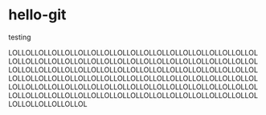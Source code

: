 hello-git
=========

testing


LOLLOLLOLLOLLOLLOLLOLLOLLOLLOLLOLLOLLOLLOLLOLLOLLOLLOLLOLLOLLOLLOLLOLLOLLOLLOLLOLLOLLOLLOLLOLLOLLOLLOLLOLLOLLOLLOLLOLLOLLOLLOLLOLLOLLOLLOLLOLLOLLOLLOLLOLLOLLOLLOLLOLLOLLOLLOLLOLLOLLOLLOLLOLLOLLOLLOLLOLLOLLOLLOLLOLLOLLOLLOLLOLLOLLOLLOLLOLLOLLOLLOLLOLLOLLOLLOLLOLLOLLOLLOLLOLLOLLOLLOLLOLLOLLOLLOLLOLLOLLOLLOLLOLLOLLOLLOLLOLLOLLOLLOLLOLLOLLOLLOLLOLLOLLOLLOLLOLLOL